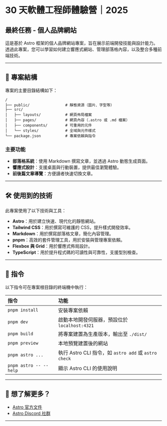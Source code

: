 # 30 天軟體工程師體驗營｜2025  
## 最終任務 - 個人品牌網站

這是基於 Astro 框架的個人品牌網站專案，旨在展示前端開發技能與設計能力。透過此專案，您可以學習如何建立響應式網站、管理部落格內容，以及整合多種前端技術。

---

## 🚀 專案結構

專案的主要目錄結構如下：

```text
/
├── public/                # 靜態資源（圖片、字型等）
├── src/
│   ├── layouts/           # 網頁佈局檔案
│   ├── pages/             # 網頁內容（.astro 或 .md 檔案）
│   ├── components/        # 可重用的元件
│   └── styles/            # 全域與元件樣式
└── package.json           # 專案依賴與指令
```

### 主要功能
- **部落格系統**：使用 Markdown 撰寫文章，並透過 Astro 動態生成頁面。
- **響應式設計**：支援桌面與行動裝置，提供最佳瀏覽體驗。
- **前後篇文章導覽**：方便讀者快速切換文章。

---
## 🛠 使用到的技術

此專案使用了以下技術與工具：
- **Astro**：用於建立快速、現代化的靜態網站。
- **Tailwind CSS**：用於撰寫可維護的 CSS，提升樣式開發效率。
- **Markdown**：用於撰寫部落格文章，簡化內容管理。
- **pnpm**：高效的套件管理工具，用於安裝與管理專案依賴。
- **Flexbox 與 Grid**：用於響應式佈局設計。
- **TypeScript**：用於提升程式碼的可讀性與可靠性，支援型別檢查。

---

## 🧞 指令

以下指令可在專案根目錄的終端機中執行：

| 指令                     | 功能                                           |
| :----------------------- | :--------------------------------------------- |
| `pnpm install`           | 安裝專案依賴                                   |
| `pnpm dev`               | 啟動本地開發伺服器，預設位於 `localhost:4321` |
| `pnpm build`             | 將專案建置為生產版本，輸出至 `./dist/`         |
| `pnpm preview`           | 本地預覽建置後的網站                          |
| `pnpm astro ...`         | 執行 Astro CLI 指令，如 `astro add` 或 `astro check` |
| `pnpm astro -- --help`   | 顯示 Astro CLI 的使用說明                     |

---

## 👀 想了解更多？

- [Astro 官方文件](https://docs.astro.build)
- [Astro Discord 社群](https://astro.build/chat)

---